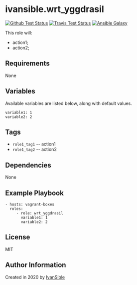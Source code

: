 # ivansible.wrt_yggdrasil

[![Github Test Status](https://github.com/ivansible/wrt-yggdrasil/workflows/Molecule%20test/badge.svg?branch=master)](https://github.com/ivansible/wrt-yggdrasil/actions)
[![Travis Test Status](https://travis-ci.org/ivansible/wrt-yggdrasil.svg?branch=master)](https://travis-ci.org/ivansible/wrt-yggdrasil)
[![Ansible Galaxy](https://img.shields.io/badge/galaxy-ivansible.wrt__yggdrasil-68a.svg?style=flat)](https://galaxy.ansible.com/ivansible/wrt_yggdrasil/)

This role will:
 - action1;
 - action2;


## Requirements

None


## Variables

Available variables are listed below, along with default values.

    variable1: 1
    variable2: 2


## Tags

- `role1_tag1` -- action1
- `role1_tag2` -- action2


## Dependencies

None


## Example Playbook

    - hosts: vagrant-boxes
      roles:
         - role: wrt_yggdrasil
           variable1: 1
           variable2: 2


## License

MIT


## Author Information

Created in 2020 by [IvanSible](https://github.com/ivansible)
